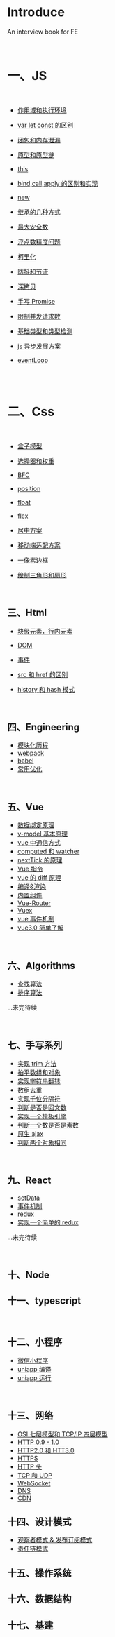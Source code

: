 # Introduce

An interview book for FE

<br/>

# 一、JS

<br/>

- [作用域和执行环境](./JavaScript/ec_and_sc.md)

- [var let const 的区别](./JavaScript/var_let_const.md)

- [闭包和内存泄漏](./JavaScript/closure_and_memory.md)

- [原型和原型链](./JavaScript/prototype.md)

- [this](./JavaScript/this.md)

- [bind,call,apply 的区别和实现](./JavaScript/bind_call_apply.md)

- [new](./JavaScript/new.md)

- [继承的几种方式](./JavaScript/class_inherit.md)

- [最大安全数](./JavaScript/max_safe_number.md)

- [浮点数精度问题](./JavaScript/float_precision.md)

- [柯里化](./JavaScript/curry.md)

- [防抖和节流](./JavaScript/debounce_and_throttle.md)

- [深拷贝](./JavaScript/deepCopy.md)

- [手写 Promise](./JavaScript/promise.md)

- [限制并发请求数](./JavaScript/limit_request.md)

- [基础类型和类型检测](./JavaScript/type.md)

- [js 异步发展方案](./JavaScript/sync.md)

- [eventLoop](./JavaScript/eventLoop.md)

<br/>
<br/>

# 二、Css

<br/>

- [盒子模型](./Css/box.md)

- [选择器和权重](./Css/selector.md)

- [BFC](./Css/BFC.md)

- [position](./Css/position.md)

- [float](./Css/float.md)

- [flex](./Css/flex.md)

- [居中方案](./Css/center.md)

- [移动端适配方案](./Css/mobile.md)

- [一像素边框](./Css/1px.md)

- [绘制三角形和扇形](./Css/draw.md)

<br/>

## 三、Html

- [块级元素，行内元素](./Html/block_and_inline.md)

- [DOM](./Html/dom.md)

- [事件](./Html/event.md)

- [src 和 href 的区别](./Html/src_and_href.md)

- [history 和 hash 模式](./Html/history_and_hash.md)

<br/>

## 四、Engineering

- [模块化历程](./Engineering/module.md)
- [webpack](./Engineering/webpack.md)
- [babel](./Engineering/babel.md)
- [常用优化](./Engineering/optimization.md)

<br/>

## 五、Vue

- [数据绑定原理](./Vue/data-bind.md)
- [v-model 基本原理](./Vue/v-model.md)
- [vue 中通信方式](./Vue/communication.md)
- [computed 和 watcher](./Vue/computer_watch.md)
- [nextTick 的原理](./Vue/nexttick.md)
- [Vue 指令](./Vue/directive.md)
- [vue 的 diff 原理](./Vue/diff.md)
- [编译&渲染](./Vue/compiler_draw.md)
- [内置组件](./Vue/inner_component.md)
- [Vue-Router](./Vue/router.md)
- [Vuex](./Vue/vuex.md)
- [vue 事件机制](./Vue/event.md)
- [vue3.0 简单了解](./Vue/vue3.md)

<br/>

## 六、Algorithms

- [查找算法](./Algorithms/find.md)
- [排序算法](./Algorithms/sort.md)

...未完待续

<br/>

## 七、手写系列

- [实现 trim 方法](./Handwrite/trim.md)
- [拍平数组和对象](./Handwrite/flat.md)
- [实现字符串翻转](./Handwrite/reverse.md)
- [数组去重](./Handwrite/unique.md)
- [实现千位分隔符](./Handwrite/thousandth.md)
- [判断是否是回文数](./Handwrite/palindrome.md)
- [实现一个模板引擎](./Handwrite/template.md)
- [判断一个数是否是素数](./Handwrite/prime.md)
- [原生 ajax](./Handwrite/ajax.md)
- [判断两个对象相同](./Handwrite/equal.md)

<br/>

## 九、React

- [setData](./React/setData.md)
- [事件机制](./React/event.md)
- [redux](./React/redux.md)
- [实现一个简单的 redux](./React/ach_redux.md)

...未完待续

<br/>

## 十、Node

## 十一、typescript

<br/>

## 十二、小程序

- [微信小程序](./MiniProgram/wx.md)
- [uniapp 编译](./MiniProgram/uniappCompiler.md)
- [uniapp 运行](./MiniProgram/uniappRuntimer.md)

<br/>

## 十三、网络

- [OSI 七层模型和 TCP/IP 四层模型](./Network/osi.md)
- [HTTP 0.9 - 1.0](./Network/http1.md)
- [HTTP2.0 和 HTT3.0](./Network/http2-3.md)
- [HTTPS](./Network/https.md)
- [HTTP 头](./Network/header.md)
- [TCP 和 UDP](./Network/tcp-udp.md)
- [WebSocket](./Network/ws.md)
- [DNS](./Network/dns.md)
- [CDN](./Network/cdn.md)

## 十四、设计模式

- [观察者模式 & 发布订阅模式](./DesignPattern/ObAndSub.md)
- [责任链模式](./DesignPattern/ChainResponsibilityPattern.md)

## 十五、操作系统

## 十六、数据结构

## 十七、基建
